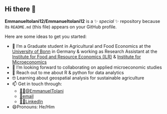 ## Hi there 👋


**Emmanueltolani12/Emmanueltolani12** is a ✨ _special_ ✨ repository because its `README.md` (this file) appears on your GitHub profile.

Here are some ideas to get you started:

- 🔭 I’m a Graduate student in Agricultural and Food Economics at the [University of Bonn](https://www.uni-bonn.de/en) in Germany & working as Research Assistant at the [Institute for Food and Resource Economics (ILR)](https://www.ilr1.uni-bonn.de/en) & [Institute for Microeconomics](https://www.econ.uni-bonn.de/micro/en)
- 👯 I’m looking forward to collaborating on applied microeconomic studies
- 💬 Reach out to me about R & python for data analytics
- 🤓 Learning about geospatial analysis for sustainable agriculture
- 📫 Get in touch through:
    - [🐱‍💻@EmmanuelTolani](https://twitter.com/home)
    - [📩email](emmanueltolani@gmail.com)
    - [👩‍💻LinkedIn](https://www.linkedin.com/in/emmanuel-tolani-8037456b/)
- 😄Pronouns: He/Him
